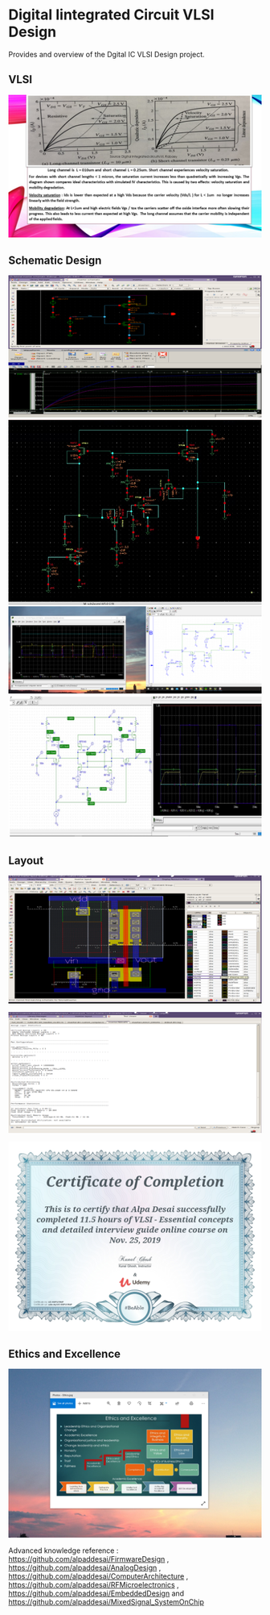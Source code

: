 # Digital Iintegrated Circuit VLSI Design

Provides and overview of the Dgital IC VLSI Design project.

## VLSI
![image](image1.jpg)

## Schematic Design
![image](SchematicDesign.png)
![image](DRAM.png)
![image](DRAM_Orcad.png)
![image](SRAM.jpg)

## Layout
![image](VLSILayout.png)

![image](Output.png)

![image](VLSI_Design_Certification.jpg)

## Ethics and Excellence
![image](EthicsandExcellence.png)

Advanced knowledge reference :  https://github.com/alpaddesai/FirmwareDesign , https://github.com/alpaddesai/AnalogDesign , https://github.com/alpaddesai/ComputerArchitecture , https://github.com/alpaddesai/RFMicroelectronics , https://github.com/alpaddesai/EmbeddedDesign and https://github.com/alpaddesai/MixedSignal_SystemOnChip


